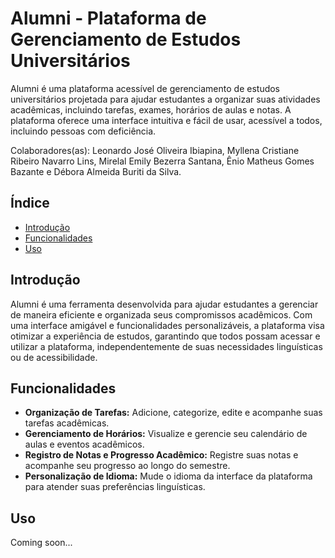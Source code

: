 

# Alumni - Plataforma de Gerenciamento de Estudos Universitários
Alumni é uma plataforma acessível de gerenciamento de estudos universitários projetada para ajudar estudantes a organizar suas atividades acadêmicas, incluindo tarefas, exames, horários de aulas e notas. A plataforma oferece uma interface intuitiva e fácil de usar, acessível a todos, incluindo pessoas com deficiência.

Colaboradores(as): Leonardo José Oliveira Ibiapina, Myllena Cristiane Ribeiro Navarro Lins, Mirelal Emily Bezerra Santana, Ênio Matheus Gomes Bazante e Débora Almeida Buriti da Silva.

## Índice

- [Introdução](#introdução)
- [Funcionalidades](#funcionalidades)
- [Uso](#uso)


## Introdução

Alumni é uma ferramenta desenvolvida para ajudar estudantes a gerenciar de maneira eficiente e organizada seus compromissos acadêmicos. Com uma interface amigável e funcionalidades personalizáveis, a plataforma visa otimizar a experiência de estudos, garantindo que todos possam acessar e utilizar a plataforma, independentemente de suas necessidades linguísticas ou de acessibilidade.

## Funcionalidades

- **Organização de Tarefas:** Adicione, categorize, edite e acompanhe suas tarefas acadêmicas.
- **Gerenciamento de Horários:** Visualize e gerencie seu calendário de aulas e eventos acadêmicos.
- **Registro de Notas e Progresso Acadêmico:** Registre suas notas e acompanhe seu progresso ao longo do semestre.
- **Personalização de Idioma:** Mude o idioma da interface da plataforma para atender suas preferências linguísticas.

## Uso

Coming soon...
